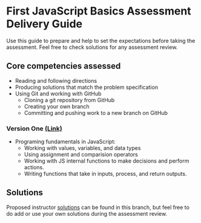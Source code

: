 # First JavaScript Basics Assessment Delivery Guide

Use this guide to prepare and help to set the expectations before taking the assessment. Feel free to check solutions for any assessment review.

## Core competencies assessed

- Reading and following directions
- Producing solutions that match the problem specification
- Using Git and working with GitHub
    - Cloning a git repository from GitHub
    - Creating your own branch
    - Committing and pushing work to a new branch on GitHub

### Version One [(Link)](https://github.com/gocodeup/js-basics-assessment/tree/version-one)

- Programing fundamentals in JavaScript:
    - Working with values, variables, and data types
    - Using assignment and comparision operators
    - Working with JS internal functions to make decisions and perform actions.
    - Writing functions that take in inputs, process, and return outputs.
    
## Solutions

Proposed instructor [solutions](instructor-solutions.js) can be found in this branch, but feel free to do add or use your own solutions during the assessment review.